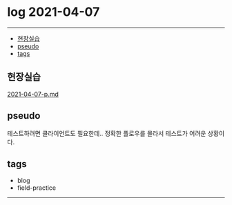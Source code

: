 # log 2021-04-07

--------------------------

- [현장실습](#현장실습)
- [pseudo](#pseudo)
- [tags](#tags)


## 현장실습

[2021-04-07-p.md](./2021-04-07-p.md)

## pseudo

테스트하려면 클라이언트도 필요한데.. 정확한 플로우를 몰라서 테스트가 어려운 상황이다.


## tags
- blog
- field-practice

--------------------------
